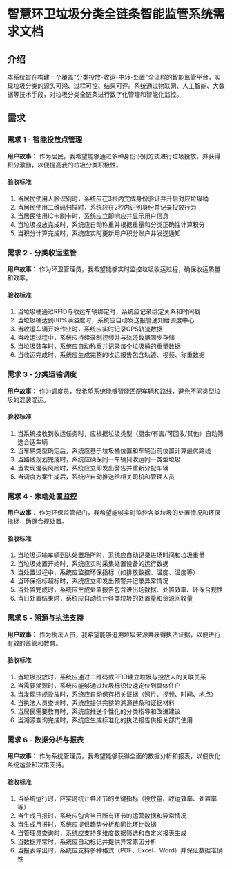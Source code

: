 # 智慧环卫垃圾分类全链条智能监管系统需求文档

## 介绍

本系统旨在构建一个覆盖"分类投放-收运-中转-处置"全流程的智能监管平台，实现垃圾分类的源头可溯、过程可控、结果可评。系统通过物联网、人工智能、大数据等技术手段，对垃圾分类全链条进行数字化管理和智能化监控。

## 需求

### 需求 1 - 智能投放点管理

**用户故事：** 作为居民，我希望能够通过多种身份识别方式进行垃圾投放，并获得积分激励，以便提高我的垃圾分类积极性。

#### 验收标准

1. 当居民使用人脸识别时，系统应在3秒内完成身份验证并开启对应垃圾桶
2. 当居民使用二维码扫描时，系统应在2秒内识别身份并记录投放行为
3. 当居民使用IC卡刷卡时，系统应立即响应并显示用户信息
4. 当垃圾投放完成时，系统应自动称重并根据重量和分类正确性计算积分
5. 当积分计算完成时，系统应实时更新用户积分账户并发送通知

### 需求 2 - 分类收运监管

**用户故事：** 作为环卫管理员，我希望能够实时监控垃圾收运过程，确保收运质量和效率。

#### 验收标准

1. 当垃圾桶通过RFID与收运车辆绑定时，系统应记录绑定关系和时间戳
2. 当垃圾桶达到80%满溢度时，系统应自动发送报警通知给调度中心
3. 当收运车辆开始作业时，系统应实时记录GPS轨迹数据
4. 当收运过程中，系统应持续录制视频并与轨迹数据同步存储
5. 当垃圾装车时，系统应自动称重并记录每个垃圾桶的重量数据
6. 当收运完成时，系统应生成完整的收运报告包含轨迹、视频、称重数据

### 需求 3 - 分类运输调度

**用户故事：** 作为调度员，我希望系统能够智能匹配车辆和路线，避免不同类型垃圾的混装混运。

#### 验收标准

1. 当系统接收到收运任务时，应根据垃圾类型（厨余/有害/可回收/其他）自动筛选合适车辆
2. 当车辆类型确定后，系统应基于垃圾桶位置和车辆当前位置计算最优路线
3. 当路线规划完成时，系统应确保同一车辆只收运同一类型垃圾
4. 当发现混装风险时，系统应立即发出警告并重新分配车辆
5. 当调度方案生成后，系统应自动推送给相关司机和管理人员

### 需求 4 - 末端处置监控

**用户故事：** 作为环保监管部门，我希望能够实时监控各类垃圾的处置情况和环保指标，确保合规处置。

#### 验收标准

1. 当垃圾运输车辆到达处置场所时，系统应自动记录进场时间和垃圾重量
2. 当垃圾处置开始时，系统应实时采集处置设备的运行数据
3. 当处置过程中，系统应监控环保指标（如排放数据、温度、湿度等）
4. 当环保指标超标时，系统应立即发出预警并记录异常情况
5. 当处置完成时，系统应生成处置报告包含进出场数据、处置效率、环保合规性
6. 当日处置结束时，系统应自动统计各类垃圾的处置量和资源回收量

### 需求 5 - 溯源与执法支持

**用户故事：** 作为执法人员，我希望能够追溯垃圾来源并获得执法证据，以便进行有效的监管和教育。

#### 验收标准

1. 当垃圾投放时，系统应通过二维码或RFID建立垃圾与投放人的关联关系
2. 当需要溯源时，系统应能够通过垃圾标识快速定位到具体住户
3. 当发现违规投放时，系统应自动保存相关证据（照片、视频、时间、地点）
4. 当执法人员查询时，系统应提供完整的溯源链条和证据材料
5. 当居民需要教育时，系统应推送个性化的分类指导和改进建议
6. 当溯源查询完成时，系统应生成标准化的执法报告供相关部门使用

### 需求 6 - 数据分析与报表

**用户故事：** 作为系统管理员，我希望能够获得全面的数据分析和报表，以便优化系统运营和决策支持。

#### 验收标准

1. 当系统运行时，应实时统计各环节的关键指标（投放量、收运效率、处置率等）
2. 当生成日报时，系统应包含当日所有环节的运营数据和异常情况
3. 当生成月报时，系统应提供趋势分析和同比环比数据
4. 当管理员查询时，系统应支持多维度数据筛选和自定义报表生成
5. 当数据异常时，系统应自动标记并提供异常原因分析
6. 当报表导出时，系统应支持多种格式（PDF、Excel、Word）并保证数据准确性